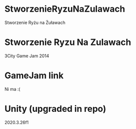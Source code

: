# StworzenieRyzuNaZulawach
Stworzenie Ryżu na Żuławach

# Stworzenie Ryzu Na Zulawach
3City Game Jam 2014

# GameJam link
Ni ma :(

# Unity (upgraded in repo)
2020.3.26f1
